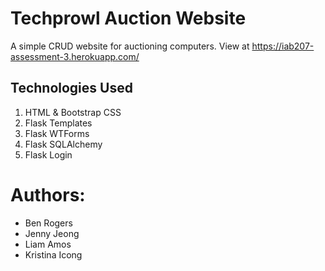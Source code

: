 # Techprowl Auction Website

A simple CRUD website for auctioning computers. View at https://iab207-assessment-3.herokuapp.com/


## Technologies Used

1. HTML & Bootstrap CSS
2. Flask Templates
3. Flask WTForms
4. Flask SQLAlchemy
5. Flask Login

# Authors: 

- Ben Rogers
- Jenny Jeong 
- Liam Amos 
- Kristina Icong

